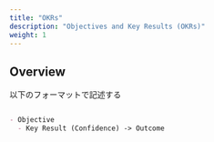 ```yaml
---
title: "OKRs"
description: "Objectives and Key Results (OKRs)"
weight: 1
---
```


## Overview

以下のフォーマットで記述する

```markdown

- Objective
  - Key Result (Confidence) -> Outcome

```